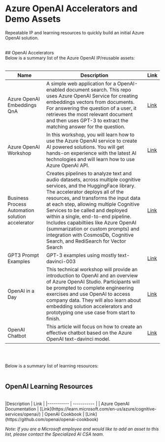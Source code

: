 # Azure OpenAI Accelerators and Demo Assets

Repeatable IP and learning resources to quickly build an initial Azure OpenAI solution.

<br/>
## OpenAI Accelerators
<br/>
Below is a summary list of the Azure OpenAI IP/reusable assets:
<br/>
<br/>

| Name      | Description   | Link   |
| ----------- | ----------- | ----------- |
| Azure OpenAI Embeddings QnA | A simple web application for a OpenAI-enabled document search. This repo uses Azure OpenAI Service for creating embeddings vectors from documents. For answering the question of a user, it retrieves the most relevant document and then uses GPT-3 to extract the matching answer for the question. | [Link](https://github.com/ruoccofabrizio/azure-open-ai-embeddings-qna)
| Azure OpenAI Workshop |  In this workshop, you will learn how to use the Azure OpenAI service to create AI powered solutions. You will get hands-on experience with the latest AI technologies and will learn how to use Azure OpenAI API. | [Link](https://github.com/Azure/azure-openai-workshop)
| Business Process Automation solution accelerator | Creates pipelines to analyze text and audio datasets, across multiple cognitive services, and the HuggingFace library. The accelerator deploys all of the resources, and transforms the input data at each step, allowing multiple Cognitive Services to be called and deployed within a single, end-to-end pipeline. Includes capabiltiies like Azure OpenAI (summarization or custom prompts) and integration with CosmosDb, Cognitive Search, and RediSearch for Vector Search  | [Link](https://github.com/Azure/business-process-automation)
| GPT3 Prompt Examples | GPT-3 examples using mostly text-davinci-003 | [Link](https://gist.github.com/csiebler/d137386c4a63cc34810151bcdf150d54)
| OpenAI in a Day | This technical workshop will provide an introduction to OpenAI and an overview of Azure OpenAI Studio. Participants will be prompted to complete engineering exercises and use OpenAI to access company data. They will also learn about embedding solution accelerators and prototyping one use case from start to finish.| [Link](https://github.com/csiebler/openai-in-a-day)
| OpenAI Chatbot | This article will focus on how to create an effective chatbot based on the Azure OpenAI text-davinci model.| [Link](https://github.com/michalmar/openai-demos-bot-webapp)

<br/>
<br/>

Below is a summary list of learning resources:
<br/>
<br/>

## OpenAI Learning Resources 
<br/>
|Description | Link   |
|----------- | ----------- |
| Azure OpenAI Documentation |  [Link](https://learn.microsoft.com/en-us/azure/cognitive-services/openai/)
| OpenAI Cookbook  |  [Link](https://github.com/openai/openai-cookbook)

<br/>

**Note*: If you are a Microsoft employee and would like to add an asset to this list, please contact the Specialized AI CSA team.*

